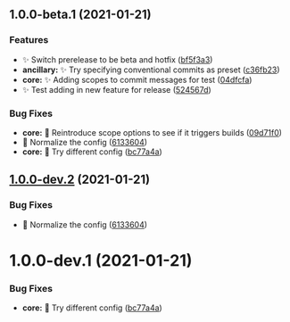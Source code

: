 ## 1.0.0-beta.1 (2021-01-21)


### Features

* ✨  Switch prerelease to be beta and hotfix ([bf5f3a3](https://github.com/Jack-Barry/pipelines-javascript/commit/bf5f3a3715160c236ad845bc9ca08e4f26efd83d))
* **ancillary:** ✨  Try specifying conventional commits as preset ([c36fb23](https://github.com/Jack-Barry/pipelines-javascript/commit/c36fb2330b032b7297c7da1e7e4de437be8c45a3))
* **core:** ✨  Adding scopes to commit messages for test ([04dfcfa](https://github.com/Jack-Barry/pipelines-javascript/commit/04dfcfae77d86d74d55d03d468df284e04277aae))
* ✨  Test adding in new feature for release ([524567d](https://github.com/Jack-Barry/pipelines-javascript/commit/524567d76cfec8d24a6f1725fd15b7a29829ad14))


### Bug Fixes

* **core:** 🐛  Reintroduce scope options to see if it triggers builds ([09d71f0](https://github.com/Jack-Barry/pipelines-javascript/commit/09d71f02696f7dc68a67ffff77ed569a4799de55))
* 🐛  Normalize the config ([6133604](https://github.com/Jack-Barry/pipelines-javascript/commit/6133604ee262110f4006cd6cdda24d226fb8f32d))
* **core:** 🐛  Try different config ([bc77a4a](https://github.com/Jack-Barry/pipelines-javascript/commit/bc77a4a3faffc5dbb50c470be7c4b16fe3ac63c6))

## [1.0.0-dev.2](https://github.com/Jack-Barry/pipelines-javascript/compare/v1.0.0-dev.1...v1.0.0-dev.2) (2021-01-21)

### Bug Fixes

- 🐛 Normalize the config ([6133604](https://github.com/Jack-Barry/pipelines-javascript/commit/6133604ee262110f4006cd6cdda24d226fb8f32d))

# 1.0.0-dev.1 (2021-01-21)

### Bug Fixes

- **core:** 🐛 Try different config ([bc77a4a](https://github.com/Jack-Barry/pipelines-javascript/commit/bc77a4a3faffc5dbb50c470be7c4b16fe3ac63c6))
